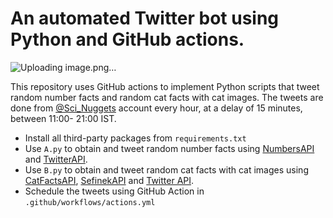 # An automated Twitter bot using Python and GitHub actions.

![Uploading image.png…](https://www.google.com/imgres?imgurl=https%3A%2F%2Fi.ytimg.com%2Fvi%2FUGv_bJkF1kg%2Fmaxresdefault.jpg&tbnid=x37lyFIQ7TKclM&vet=12ahUKEwioyLShqLSEAxUDq2MGHcq1AjwQMygCegQIARA4..i&imgrefurl=https%3A%2F%2Fm.youtube.com%2Fwatch%3Fv%3DUGv_bJkF1kg&docid=FrAU96fVt50TDM&w=1280&h=720&q=twitter%20bot%20with%20python&hl=en&ved=2ahUKEwioyLShqLSEAxUDq2MGHcq1AjwQMygCegQIARA4)

This repository uses GitHub actions to implement Python scripts that tweet random number facts and random cat facts with cat images. The tweets are done from [@Sci_Nuggets](https://x.com/Sci_Nuggets?t=YYwgI7SnRbPlEwcQpJbNOw&s=09) account every hour, at a delay of 15 minutes, between 11:00- 21:00 IST.

- Install all third-party packages from `requirements.txt`
- Use `A.py` to obtain and tweet random number facts using [NumbersAPI](https://rapidapi.com/divad12/api/numbers-1) and [TwitterAPI](https://developer.twitter.com/en/docs/twitter-api).
- Use `B.py` to obtain and tweet random cat facts with cat images using [CatFactsAPI](https://catfact.ninja/), [SefinekAPI](https://api.sefinek.net/) and [Twitter API](https://developer.twitter.com/en/docs/twitter-api).
- Schedule the tweets using GitHub Action in `.github/workflows/actions.yml`
